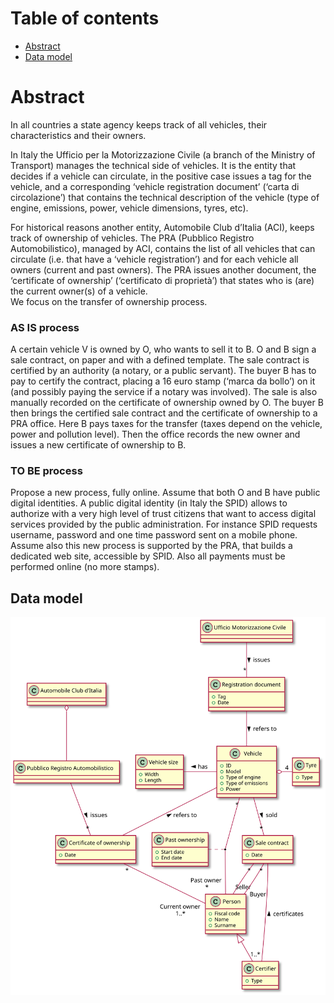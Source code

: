 # Table of contents

- [Abstract](#abstract)
- [Data model](#data-model)

# Abstract

In all countries a state agency keeps track of all vehicles, their characteristics and their owners.

In Italy the Ufficio per la Motorizzazione Civile (a branch of the Ministry of Transport) manages the technical side of vehicles. It is the entity that decides if a vehicle can circulate, in the positive case issues a tag for the vehicle, and a corresponding ‘vehicle registration document’ (‘carta di circolazione’) that contains the technical description of the vehicle (type of engine, emissions, power, vehicle dimensions, tyres, etc).

For historical reasons another entity, Automobile Club d’Italia (ACI), keeps track of ownership of vehicles. The PRA (Pubblico Registro Automobilistico), managed by ACI, contains the list of all vehicles that can circulate (i.e. that have a ‘vehicle registration’) and for each vehicle all owners (current and past owners). The PRA issues another document, the ‘certificate of ownership’ (‘certificato di proprietà’) that states who is (are) the current owner(s) of a vehicle.  
We focus on the transfer of ownership process.

### AS IS process
A certain vehicle V is owned by O, who wants to sell it to  B. O and B sign a sale contract, on paper and with a defined template. The sale contract is certified by an authority (a notary, or a public servant). The buyer B has to pay to certify the contract, placing a 16 euro stamp (‘marca da bollo’) on it (and possibly paying the service if a notary was involved). 
The sale is also manually recorded on the certificate of ownership owned by O.
The buyer B then  brings the certified sale contract and the certificate of ownership to a PRA office. Here B pays taxes for the transfer (taxes depend on the vehicle, power and pollution level). Then the office records the new owner and issues a new certificate of ownership to B.

### TO BE process
Propose a new process, fully online. Assume that both O and B have public digital identities. A public digital identity (in Italy the SPID) allows to authorize with a very high level of trust citizens that want to access digital services provided by the public administration. For instance SPID requests username, password and one time password sent on a mobile phone. 
Assume also this new process is supported by the PRA, that builds a dedicated web site, accessible by SPID. Also all payments must be performed online (no more stamps).

## Data model

![](models/data.svg)
